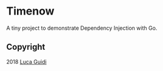 # Timenow

A tiny project to demonstrate Dependency Injection with Go.

## Copyright

2018 [Luca Guidi](https://lucaguidi.com)
